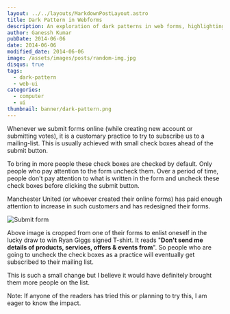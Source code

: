 ```yaml
---
layout: ../../layouts/MarkdownPostLayout.astro
title: Dark Pattern in Webforms
description: An exploration of dark patterns in web forms, highlighting how pre-checked boxes and subtle design changes can manipulate users into subscribing to mailing lists, with a case study on Manchester United's form design.
author: Ganessh Kumar
pubDate: 2014-06-06
date: 2014-06-06
modified_date: 2014-06-06
image: /assets/images/posts/random-img.jpg
disqus: true
tags:
  - dark-pattern
  - web-ui
categories:
  - computer
  - ui
thumbnail: banner/dark-pattern.png
---
```


Whenever we submit forms online (while creating new account or submitting votes), it is a customary practice to try to subscribe us to a mailing-list. This is usually achieved with small check boxes ahead of the submit button.

To bring in more people these check boxes are checked by default. Only people who pay attention to the form uncheck them. Over a period of time, people don't pay attention to what is written in the form and uncheck these check boxes before clicking the submit button.

Manchester United (or whoever created their online forms) has paid enough attention to increase in such customers and has redesigned their forms.

![Submit form](http://i.imgur.com/YQXUcFA.gif)

Above image is cropped from one of their forms to enlist oneself in the lucky draw to win Ryan Giggs signed T-shirt. It reads "**Don't send me details of products, services, offers & events from**". So people who are going to uncheck the check boxes as a practice will eventually get subscribed to their mailing list.

This is such a small change but I believe it would have definitely brought them more people on the list.

Note: If anyone of the readers has tried this or planning to try this, I am eager to know the impact.